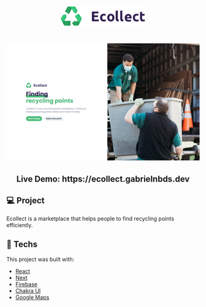 <h1 align="center">
    <img alt="Ecollect logo" title="Ecollect logo" src=".github/logo.svg" width="220px" />
</h1>

<h1 align="center">
    <img alt="Ecollect Homepage" title="Ecollect Homepage" src=".github/ecollect-homepage.png" width="700px"  />
</h1>

<h2 align="center">Live Demo: https://ecollect.gabrielnbds.dev </h2>

## 💻 Project

Ecollect is a marketplace that helps people to find recycling points efficiently.

## 🚀 Techs

This project was built with:

- [React](https://reactjs.org)
- [Next](https://nextjs.org/)
- [Firebase](https://firebase.google.com/)
- [Chakra UI](https://chakra-ui.com/)
- [Google Maps](https://developers.google.com/maps)
